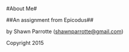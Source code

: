 #About Me#

##An assignment from Epicodus##

by Shawn Parrotte (shawnparrotte@gmail.com)

Copyright 2015
